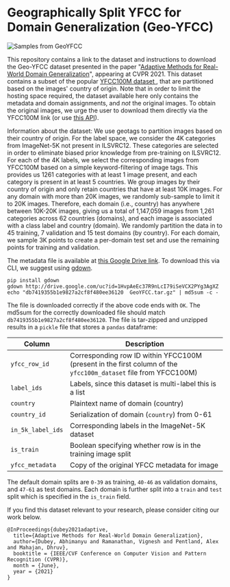# Geographically Split YFCC for Domain Generalization (Geo-YFCC)
![Samples from GeoYFCC](header.png "Samples from GeoYFCC")

This repository contains a link to the dataset and instructions to download the Geo-YFCC dataset presented in the paper "[Adaptive Methods for Real-World Domain Generalization](https://arxiv.org/pdf/2103.15796.pdf)", appearing at CVPR 2021. This dataset contains a subset of the popular [YFCC100M dataset ](http://projects.dfki.uni-kl.de/yfcc100m/), that are partitioned based on the images' country of origin. Note that in order to limit the hosting space required, the dataset available here only contains the metadata and domain assignments, and *not* the original images. To obtain the original images, we urge the user to download them directly via the YFCC100M link (or use [this API](https://pypi.org/project/yfcc100m/)). 

Information about the dataset: We use geotags to partition images based on their country of origin. For the label space, we consider the 4K categories from ImageNet-5K not present in ILSVRC12. These categories are selected in order to eliminate biased prior knowledge from pre-training on ILSVRC12. For each of the 4K labels, we select the corresponding images from YFCC100M based on a simple keyword-filtering of image tags. This provides us 1261 categories with at least 1 image present, and each category is present in at least 5 countries. We group images by their country of origin and only retain countries that have at least 10K images. For any domain with more than 20K images, we randomly sub-sample to limit it to 20K images. Therefore, each domain (i.e., country) has anywhere between 10K-20K images, giving us a total of 1,147,059 images from 1,261 categories across 62 countries (domains), and each image is associated with a class label and country
(domain). We randomly partition the data in to 45 training, 7 validation and 15 test domains (by country). For each domain, we sample 3K points to create a per-domain test set and use the remaining points for training and validation.

The metadata file is available at [this Google Drive link](https://drive.google.com/file/d/1HvpAeEc37R9nLcI79iSeVCX2PYg3AgXZ/view?usp=sharing). To download this via CLI, we suggest using [gdown](https://pypi.org/project/gdown/). 
```
pip install gdown
gdown http://drive.google.com/uc?id=1HvpAeEc37R9nLcI79iSeVCX2PYg3AgXZ
echo "db7419355b1e9827a2cf8f480ee36120  GeoYFCC.tar.gz" | md5sum -c -
```
The file is downloaded correctly if the above code ends with `OK`. The md5sum for the correctly downloaded file should match `db7419355b1e9827a2cf8f480ee36120`. The file is tar-zipped and unzipped results in a `pickle` file that stores a `pandas` dataframe:

| Column | Description |
| ----------- | ----------- |
| `yfcc_row_id` | Corresponding row ID within YFCC100M (present in the first column of the `yfcc100m_dataset` file from YFCC100M) |
| `label_ids` | Labels, since this dataset is multi-label this is a list |
| `country` | Plaintext name of domain (country) |
| `country_id`| Serialization of domain (`country`) from 0-61 |
| `in_5k_label_ids` | Corresponding labels in the ImageNet-5K dataset |
| `is_train` | Boolean specifying whether row is in the training image split |
| `yfcc_metadata` | Copy of the original YFCC metadata for image |

The default domain splits are `0-39` as training, `40-46` as validation domains, and `47-61` as test domains. Each domain is further split into a `train` and `test` split which is specified in the `is_train` field.

If you find this dataset relevant to your research, please consider citing our work below.
```
@InProceedings{dubey2021adaptive,
  title={Adaptive Methods for Real-World Domain Generalization},
  author={Dubey, Abhimanyu and Ramanathan, Vignesh and Pentland, Alex and Mahajan, Dhruv},
  booktitle = {IEEE/CVF Conference on Computer Vision and Pattern Recognition (CVPR)},
  month = {June},
  year = {2021}
}
```

